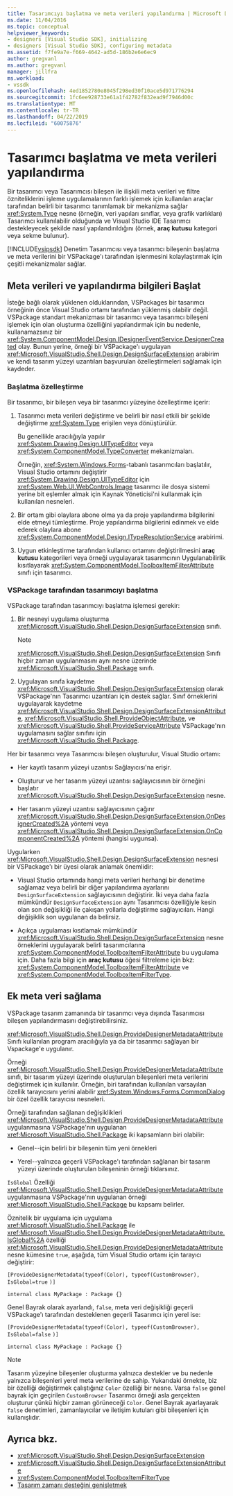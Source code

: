 ```yaml
---
title: Tasarımcıyı başlatma ve meta verileri yapılandırma | Microsoft Docs
ms.date: 11/04/2016
ms.topic: conceptual
helpviewer_keywords:
- designers [Visual Studio SDK], initializing
- designers [Visual Studio SDK], configuring metadata
ms.assetid: f7fe9a7e-f669-4642-ad5d-186b2e6e6ec9
author: gregvanl
ms.author: gregvanl
manager: jillfra
ms.workload:
- vssdk
ms.openlocfilehash: 4ed1852780e8045f298ed30f10ace5d971776294
ms.sourcegitcommit: 1fc6ee928733e61a1f42782f832ead9f7946d00c
ms.translationtype: MT
ms.contentlocale: tr-TR
ms.lasthandoff: 04/22/2019
ms.locfileid: "60075876"
---
```

# <a name="designer-initialization-and-metadata-configuration"></a>Tasarımcı başlatma ve meta verileri yapılandırma

Bir tasarımcı veya Tasarımcısı bileşen ile ilişkili meta verileri ve filtre özniteliklerini işleme uygulamalarının farklı işlemek için kullanılan araçlar tarafından belirli bir tasarımcı tanımlamak bir mekanizma sağlar <xref:System.Type> nesne (örneğin, veri yapıları sınıflar, veya grafik varlıkları) Tasarımcı kullanılabilir olduğunda ve Visual Studio IDE Tasarımcı destekleyecek şekilde nasıl yapılandırıldığını (örnek, **araç kutusu** kategori veya sekme bulunur).

[!INCLUDE[vsipsdk](../extensibility/includes/vsipsdk_md.md)] Denetim Tasarımcısı veya tasarımcı bileşenin başlatma ve meta verilerini bir VSPackage'ı tarafından işlenmesini kolaylaştırmak için çeşitli mekanizmalar sağlar.

## <a name="initialize-metadata-and-configuration-information"></a>Meta verileri ve yapılandırma bilgileri Başlat
 İsteğe bağlı olarak yüklenen olduklarından, VSPackages bir tasarımcı örneğinin önce Visual Studio ortamı tarafından yüklenmiş olabilir değil. VSPackage standart mekanizması bir tasarımcı veya tasarımcı bileşeni işlemek için olan oluşturma özelliğini yapılandırmak için bu nedenle, kullanamazsınız bir <xref:System.ComponentModel.Design.IDesignerEventService.DesignerCreated> olay. Bunun yerine, örneği bir VSPackage'ı uygulayan <xref:Microsoft.VisualStudio.Shell.Design.DesignSurfaceExtension> arabirim ve kendi tasarım yüzeyi uzantıları başvurulan özelleştirmeleri sağlamak için kaydeder.

### <a name="customize-initialization"></a>Başlatma özelleştirme

Bir tasarımcı, bir bileşen veya bir tasarımcı yüzeyine özelleştirme içerir:

1. Tasarımcı meta verileri değiştirme ve belirli bir nasıl etkili bir şekilde değiştirme <xref:System.Type> erişilen veya dönüştürülür.

    Bu genellikle aracılığıyla yapılır <xref:System.Drawing.Design.UITypeEditor> veya <xref:System.ComponentModel.TypeConverter> mekanizmaları.

    Örneğin, <xref:System.Windows.Forms>-tabanlı tasarımcıları başlatılır, Visual Studio ortamını değiştirir <xref:System.Drawing.Design.UITypeEditor> için <xref:System.Web.UI.WebControls.Image> tasarımcı ile dosya sistemi yerine bit eşlemler almak için Kaynak Yöneticisi'ni kullanmak için kullanılan nesneleri.

2. Bir ortam gibi olaylara abone olma ya da proje yapılandırma bilgilerini elde etmeyi tümleştirme. Proje yapılandırma bilgilerini edinmek ve elde ederek olaylara abone <xref:System.ComponentModel.Design.ITypeResolutionService> arabirimi.

3. Uygun etkinleştirme tarafından kullanıcı ortamını değiştirilmesini **araç kutusu** kategorileri veya örneği uygulayarak tasarımcının Uygulanabilirlik kısıtlayarak <xref:System.ComponentModel.ToolboxItemFilterAttribute> sınıfı için tasarımcı.

### <a name="designer-initialization-by-a-vspackage"></a>VSPackage tarafından tasarımcıyı başlatma

VSPackage tarafından tasarımcıyı başlatma işlemesi gerekir:

1. Bir nesneyi uygulama oluşturma <xref:Microsoft.VisualStudio.Shell.Design.DesignSurfaceExtension> sınıfı.

   > [!NOTE]
   > <xref:Microsoft.VisualStudio.Shell.Design.DesignSurfaceExtension> Sınıfı hiçbir zaman uygulanmasını aynı nesne üzerinde <xref:Microsoft.VisualStudio.Shell.Package> sınıfı.

2. Uygulayan sınıfa kaydetme <xref:Microsoft.VisualStudio.Shell.Design.DesignSurfaceExtension> olarak VSPackage'nın Tasarımcı uzantıları için destek sağlar. Sınıf örneklerini uygulayarak kaydetme <xref:Microsoft.VisualStudio.Shell.Design.DesignSurfaceExtensionAttribute>, <xref:Microsoft.VisualStudio.Shell.ProvideObjectAttribute>, ve <xref:Microsoft.VisualStudio.Shell.ProvideServiceAttribute> VSPackage'nın uygulamasını sağlar sınıfını için <xref:Microsoft.VisualStudio.Shell.Package>.

Her bir tasarımcı veya Tasarımcısı bileşen oluşturulur, Visual Studio ortamı:

- Her kayıtlı tasarım yüzeyi uzantısı Sağlayıcısı'na erişir.

- Oluşturur ve her tasarım yüzeyi uzantısı sağlayıcısının bir örneğini başlatır <xref:Microsoft.VisualStudio.Shell.Design.DesignSurfaceExtension> nesne.

- Her tasarım yüzeyi uzantısı sağlayıcısının çağırır <xref:Microsoft.VisualStudio.Shell.Design.DesignSurfaceExtension.OnDesignerCreated%2A> yöntemi veya <xref:Microsoft.VisualStudio.Shell.Design.DesignSurfaceExtension.OnComponentCreated%2A> yöntemi (hangisi uygunsa).

Uygularken <xref:Microsoft.VisualStudio.Shell.Design.DesignSurfaceExtension> nesnesi bir VSPackage'ı bir üyesi olarak anlamak önemlidir:

- Visual Studio ortamında hangi meta verileri herhangi bir denetime sağlamaz veya belirli bir diğer yapılandırma ayarlarını `DesignSurfaceExtension` sağlayıcısının değiştirir. İki veya daha fazla mümkündür `DesignSurfaceExtension` aynı Tasarımcısı özelliğiyle kesin olan son değişikliği ile çakışan yollarla değiştirme sağlayıcıları. Hangi değişiklik son uygulanan da belirsiz.

- Açıkça uygulaması kısıtlamak mümkündür <xref:Microsoft.VisualStudio.Shell.Design.DesignSurfaceExtension> nesne örneklerini uygulayarak belirli tasarımcılarına <xref:System.ComponentModel.ToolboxItemFilterAttribute> bu uygulama için. Daha fazla bilgi için **araç kutusu** öğesi filtreleme için bkz: <xref:System.ComponentModel.ToolboxItemFilterAttribute> ve <xref:System.ComponentModel.ToolboxItemFilterType>.

## <a name="additional-metadata-provisioning"></a>Ek meta veri sağlama

VSPackage tasarım zamanında bir tasarımcı veya dışında Tasarımcısı bileşen yapılandırmasını değiştirebilirsiniz.

<xref:Microsoft.VisualStudio.Shell.Design.ProvideDesignerMetadataAttribute> Sınıfı kullanılan program aracılığıyla ya da bir tasarımcı sağlayan bir Vspackage'e uygulanır.

Örneği <xref:Microsoft.VisualStudio.Shell.Design.ProvideDesignerMetadataAttribute> sınıfı, bir tasarım yüzeyi üzerinde oluşturulan bileşenleri meta verilerini değiştirmek için kullanılır. Örneğin, biri tarafından kullanılan varsayılan özellik tarayıcısını yerini alabilir <xref:System.Windows.Forms.CommonDialog> bir özel özellik tarayıcısı nesneleri.

Örneği tarafından sağlanan değişiklikleri <xref:Microsoft.VisualStudio.Shell.Design.ProvideDesignerMetadataAttribute> uygulanmasına VSPackage'nın uygulanan <xref:Microsoft.VisualStudio.Shell.Package> iki kapsamların biri olabilir:

- Genel--için belirli bir bileşenin tüm yeni örnekleri

- Yerel--yalnızca geçerli VSPackage'ı tarafından sağlanan bir tasarım yüzeyi üzerinde oluşturulan bileşeninin örneği tıklarsınız.

`IsGlobal` Özelliği <xref:Microsoft.VisualStudio.Shell.Design.ProvideDesignerMetadataAttribute> uygulanmasına VSPackage'nın uygulanan örneği <xref:Microsoft.VisualStudio.Shell.Package> bu kapsamı belirler.

Öznitelik bir uygulama için uygulama <xref:Microsoft.VisualStudio.Shell.Package> ile <xref:Microsoft.VisualStudio.Shell.Design.ProvideDesignerMetadataAttribute.IsGlobal%2A> özelliği <xref:Microsoft.VisualStudio.Shell.Design.ProvideDesignerMetadataAttribute> nesne kümesine `true`, aşağıda, tüm Visual Studio ortamı için tarayıcı değiştirir:

`[ProvideDesignerMetadata(typeof(Color), typeof(CustomBrowser),`   `IsGlobal=true`  `)]`

`internal class MyPackage : Package {}`

Genel Bayrak olarak ayarlandı, `false`, meta veri değişikliği geçerli VSPackage'ı tarafından desteklenen geçerli Tasarımcı için yerel ise:

`[ProvideDesignerMetadata(typeof(Color), typeof(CustomBrowser),`   `IsGlobal=false`  `)]`

`internal class MyPackage : Package {}`

> [!NOTE]
> Tasarım yüzeyine bileşenler oluşturma yalnızca destekler ve bu nedenle yalnızca bileşenleri yerel meta verilerine de sahip. Yukarıdaki örnekte, biz bir özelliği değiştirmek çalıştığınız `Color` özelliği bir nesne. Varsa `false` genel bayrak için geçirilen `CustomBrowser` Tasarımcı örneği asla gerçekten oluşturur çünkü hiçbir zaman görüneceği `Color`. Genel Bayrak ayarlayarak `false` denetimleri, zamanlayıcılar ve iletişim kutuları gibi bileşenleri için kullanışlıdır.

## <a name="see-also"></a>Ayrıca bkz.

- <xref:Microsoft.VisualStudio.Shell.Design.DesignSurfaceExtension>
- <xref:Microsoft.VisualStudio.Shell.Design.DesignSurfaceExtensionAttribute>
- <xref:System.ComponentModel.ToolboxItemFilterType>
- [Tasarım zamanı desteğini genişletmek](https://msdn.microsoft.com/Library/d6ac8a6a-42fd-4bc8-bf33-b212811297e2)